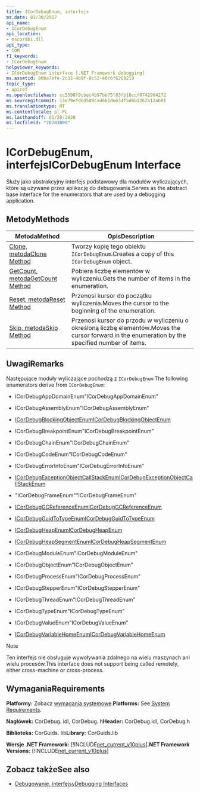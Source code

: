 ```yaml
---
title: ICorDebugEnum, interfejs
ms.date: 03/30/2017
api_name:
- ICorDebugEnum
api_location:
- mscordbi.dll
api_type:
- COM
f1_keywords:
- ICorDebugEnum
helpviewer_keywords:
- ICorDebugEnum interface [.NET Framework debugging]
ms.assetid: 80be7efe-2c32-4b9f-8c52-40c6f6268219
topic_type:
- apiref
ms.openlocfilehash: cc5598f9cbec4b97bb75f83fb18ccf8742904272
ms.sourcegitcommit: 13e79efdbd589cad6b1de634f5d6b1262b12ab01
ms.translationtype: MT
ms.contentlocale: pl-PL
ms.lasthandoff: 01/28/2020
ms.locfileid: "76783009"
---
```

# <a name="icordebugenum-interface"></a><span data-ttu-id="f9b7a-102">ICorDebugEnum, interfejs</span><span class="sxs-lookup"><span data-stu-id="f9b7a-102">ICorDebugEnum Interface</span></span>

<span data-ttu-id="f9b7a-103">Służy jako abstrakcyjny interfejs podstawowy dla modułów wyliczających, które są używane przez aplikację do debugowania.</span><span class="sxs-lookup"><span data-stu-id="f9b7a-103">Serves as the abstract base interface for the enumerators that are used by a debugging application.</span></span>  
  
## <a name="methods"></a><span data-ttu-id="f9b7a-104">Metody</span><span class="sxs-lookup"><span data-stu-id="f9b7a-104">Methods</span></span>  
  
|<span data-ttu-id="f9b7a-105">Metoda</span><span class="sxs-lookup"><span data-stu-id="f9b7a-105">Method</span></span>|<span data-ttu-id="f9b7a-106">Opis</span><span class="sxs-lookup"><span data-stu-id="f9b7a-106">Description</span></span>|  
|------------|-----------------|  
|[<span data-ttu-id="f9b7a-107">Clone, metoda</span><span class="sxs-lookup"><span data-stu-id="f9b7a-107">Clone Method</span></span>](icordebugenum-clone-method.md)|<span data-ttu-id="f9b7a-108">Tworzy kopię tego obiektu `ICorDebugEnum`.</span><span class="sxs-lookup"><span data-stu-id="f9b7a-108">Creates a copy of this `ICorDebugEnum` object.</span></span>|  
|[<span data-ttu-id="f9b7a-109">GetCount, metoda</span><span class="sxs-lookup"><span data-stu-id="f9b7a-109">GetCount Method</span></span>](icordebugenum-getcount-method.md)|<span data-ttu-id="f9b7a-110">Pobiera liczbę elementów w wyliczeniu.</span><span class="sxs-lookup"><span data-stu-id="f9b7a-110">Gets the number of items in the enumeration.</span></span>|  
|[<span data-ttu-id="f9b7a-111">Reset, metoda</span><span class="sxs-lookup"><span data-stu-id="f9b7a-111">Reset Method</span></span>](icordebugenum-reset-method.md)|<span data-ttu-id="f9b7a-112">Przenosi kursor do początku wyliczenia.</span><span class="sxs-lookup"><span data-stu-id="f9b7a-112">Moves the cursor to the beginning of the enumeration.</span></span>|  
|[<span data-ttu-id="f9b7a-113">Skip, metoda</span><span class="sxs-lookup"><span data-stu-id="f9b7a-113">Skip Method</span></span>](icordebugenum-skip-method.md)|<span data-ttu-id="f9b7a-114">Przenosi kursor do przodu w wyliczeniu o określoną liczbę elementów.</span><span class="sxs-lookup"><span data-stu-id="f9b7a-114">Moves the cursor forward in the enumeration by the specified number of items.</span></span>|  
  
## <a name="remarks"></a><span data-ttu-id="f9b7a-115">Uwagi</span><span class="sxs-lookup"><span data-stu-id="f9b7a-115">Remarks</span></span>  
 <span data-ttu-id="f9b7a-116">Następujące moduły wyliczające pochodzą z `ICorDebugEnum`:</span><span class="sxs-lookup"><span data-stu-id="f9b7a-116">The following enumerators derive from `ICorDebugEnum`:</span></span>  
  
- <span data-ttu-id="f9b7a-117">ICorDebugAppDomainEnum</span><span class="sxs-lookup"><span data-stu-id="f9b7a-117">"ICorDebugAppDomainEnum"</span></span>  
  
- <span data-ttu-id="f9b7a-118">ICorDebugAssemblyEnum</span><span class="sxs-lookup"><span data-stu-id="f9b7a-118">"ICorDebugAssemblyEnum"</span></span>  
  
- [<span data-ttu-id="f9b7a-119">ICorDebugBlockingObjectEnum</span><span class="sxs-lookup"><span data-stu-id="f9b7a-119">ICorDebugBlockingObjectEnum</span></span>](icordebugblockingobjectenum-interface.md)  
  
- <span data-ttu-id="f9b7a-120">ICorDebugBreakpointEnum</span><span class="sxs-lookup"><span data-stu-id="f9b7a-120">"ICorDebugBreakpointEnum"</span></span>  
  
- <span data-ttu-id="f9b7a-121">ICorDebugChainEnum</span><span class="sxs-lookup"><span data-stu-id="f9b7a-121">"ICorDebugChainEnum"</span></span>  
  
- <span data-ttu-id="f9b7a-122">ICorDebugCodeEnum</span><span class="sxs-lookup"><span data-stu-id="f9b7a-122">"ICorDebugCodeEnum"</span></span>  
  
- <span data-ttu-id="f9b7a-123">ICorDebugErrorInfoEnum</span><span class="sxs-lookup"><span data-stu-id="f9b7a-123">"ICorDebugErrorInfoEnum"</span></span>  
  
- [<span data-ttu-id="f9b7a-124">ICorDebugExceptionObjectCallStackEnum</span><span class="sxs-lookup"><span data-stu-id="f9b7a-124">ICorDebugExceptionObjectCallStackEnum</span></span>](icordebugexceptionobjectcallstackenum-interface.md)  
  
- <span data-ttu-id="f9b7a-125">"ICorDebugFrameEnum"</span><span class="sxs-lookup"><span data-stu-id="f9b7a-125">"ICorDebugFrameEnum"</span></span>  
  
- [<span data-ttu-id="f9b7a-126">ICorDebugGCReferenceEnum</span><span class="sxs-lookup"><span data-stu-id="f9b7a-126">ICorDebugGCReferenceEnum</span></span>](icordebuggcreferenceenum-interface.md)  
  
- [<span data-ttu-id="f9b7a-127">ICorDebugGuidToTypeEnum</span><span class="sxs-lookup"><span data-stu-id="f9b7a-127">ICorDebugGuidToTypeEnum</span></span>](icordebugguidtotypeenum-interface.md)  
  
- [<span data-ttu-id="f9b7a-128">ICorDebugHeapEnum</span><span class="sxs-lookup"><span data-stu-id="f9b7a-128">ICorDebugHeapEnum</span></span>](icordebugheapenum-interface.md)  
  
- [<span data-ttu-id="f9b7a-129">ICorDebugHeapSegmentEnum</span><span class="sxs-lookup"><span data-stu-id="f9b7a-129">ICorDebugHeapSegmentEnum</span></span>](icordebugheapsegmentenum-interface.md)  
  
- <span data-ttu-id="f9b7a-130">ICorDebugModuleEnum</span><span class="sxs-lookup"><span data-stu-id="f9b7a-130">"ICorDebugModuleEnum"</span></span>  
  
- <span data-ttu-id="f9b7a-131">ICorDebugObjectEnum</span><span class="sxs-lookup"><span data-stu-id="f9b7a-131">"ICorDebugObjectEnum"</span></span>  
  
- <span data-ttu-id="f9b7a-132">ICorDebugProcessEnum</span><span class="sxs-lookup"><span data-stu-id="f9b7a-132">"ICorDebugProcessEnum"</span></span>  
  
- <span data-ttu-id="f9b7a-133">ICorDebugStepperEnum</span><span class="sxs-lookup"><span data-stu-id="f9b7a-133">"ICorDebugStepperEnum"</span></span>  
  
- <span data-ttu-id="f9b7a-134">ICorDebugThreadEnum</span><span class="sxs-lookup"><span data-stu-id="f9b7a-134">"ICorDebugThreadEnum"</span></span>  
  
- <span data-ttu-id="f9b7a-135">ICorDebugTypeEnum</span><span class="sxs-lookup"><span data-stu-id="f9b7a-135">"ICorDebugTypeEnum"</span></span>  
  
- <span data-ttu-id="f9b7a-136">ICorDebugValueEnum</span><span class="sxs-lookup"><span data-stu-id="f9b7a-136">"ICorDebugValueEnum"</span></span>  
  
- [<span data-ttu-id="f9b7a-137">ICorDebugVariableHomeEnum</span><span class="sxs-lookup"><span data-stu-id="f9b7a-137">ICorDebugVariableHomeEnum</span></span>](icordebugvariablehomeenum-interface.md)  
  
> [!NOTE]
> <span data-ttu-id="f9b7a-138">Ten interfejs nie obsługuje wywoływania zdalnego na wielu maszynach ani wielu procesów.</span><span class="sxs-lookup"><span data-stu-id="f9b7a-138">This interface does not support being called remotely, either cross-machine or cross-process.</span></span>  
  
## <a name="requirements"></a><span data-ttu-id="f9b7a-139">Wymagania</span><span class="sxs-lookup"><span data-stu-id="f9b7a-139">Requirements</span></span>  
 <span data-ttu-id="f9b7a-140">**Platformy:** Zobacz [wymagania systemowe](../../../../docs/framework/get-started/system-requirements.md).</span><span class="sxs-lookup"><span data-stu-id="f9b7a-140">**Platforms:** See [System Requirements](../../../../docs/framework/get-started/system-requirements.md).</span></span>  
  
 <span data-ttu-id="f9b7a-141">**Nagłówek:** CorDebug. idl, CorDebug. h</span><span class="sxs-lookup"><span data-stu-id="f9b7a-141">**Header:** CorDebug.idl, CorDebug.h</span></span>  
  
 <span data-ttu-id="f9b7a-142">**Biblioteka:** CorGuids. lib</span><span class="sxs-lookup"><span data-stu-id="f9b7a-142">**Library:** CorGuids.lib</span></span>  
  
 <span data-ttu-id="f9b7a-143">**Wersje .NET Framework:** [!INCLUDE[net_current_v10plus](../../../../includes/net-current-v10plus-md.md)]</span><span class="sxs-lookup"><span data-stu-id="f9b7a-143">**.NET Framework Versions:** [!INCLUDE[net_current_v10plus](../../../../includes/net-current-v10plus-md.md)]</span></span>  
  
## <a name="see-also"></a><span data-ttu-id="f9b7a-144">Zobacz także</span><span class="sxs-lookup"><span data-stu-id="f9b7a-144">See also</span></span>

- [<span data-ttu-id="f9b7a-145">Debugowanie, interfejsy</span><span class="sxs-lookup"><span data-stu-id="f9b7a-145">Debugging Interfaces</span></span>](debugging-interfaces.md)
